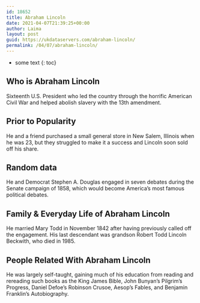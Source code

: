 ```yaml
---
id: 18652
title: Abraham Lincoln
date: 2021-04-07T21:39:25+00:00
author: Laima
layout: post
guid: https://ukdataservers.com/abraham-lincoln/
permalink: /04/07/abraham-lincoln/
---
```


* some text
{: toc}


## Who is Abraham Lincoln
                  
                  
                  
Sixteenth U.S. President who led the country through the horrific American Civil War and helped abolish slavery with the 13th amendment.
                  
              
            
              
            
                
                
                
## Prior to Popularity
                  
                  
                  
He and a friend purchased a small general store in New Salem, Illinois when he was 23, but they struggled to make it a success and Lincoln soon sold off his share.
                  
              
            
              
            
                
                
                
## Random data
                  
                  
                  
He and Democrat Stephen A. Douglas engaged in seven debates during the Senate campaign of 1858, which would become America&#8217;s most famous political debates.
                  
              
            
              
            
                
                
                
## Family & Everyday Life of Abraham Lincoln
                  
                  
                  
He married Mary Todd in November 1842 after having previously called off the engagement. His last descendant was grandson Robert Todd Lincoln Beckwith, who died in 1985.
                  
              
            
              
            
                
                
                
## People Related With Abraham Lincoln
                  
                  
                  
He was largely self-taught, gaining much of his education from reading and rereading such books as the King James Bible, John Bunyan&#8217;s Pilgrim&#8217;s Progress, Daniel Defoe&#8217;s Robinson Crusoe, Aesop&#8217;s Fables, and Benjamin Franklin&#8217;s Autobiography.
                  
              
            
              
            
                
              
            
              
              
            
            
              
            
          
          
          